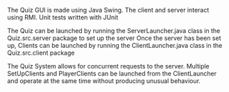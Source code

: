

The  Quiz GUI is made using Java Swing. The client and server interact using RMI. Unit tests written with JUnit

The Quiz can be launched by running the ServerLauncher.java class in the Quiz.src.server package to set up the server
Once the server has been set up, Clients can be launched by running the ClientLauncher.java class in the Quiz.src.client package

The Quiz System allows for concurrent requests to the server. Multiple SetUpClients and PlayerClients can be launched from the ClientLauncher and operate at the same time without producing unusual behaviour. 

